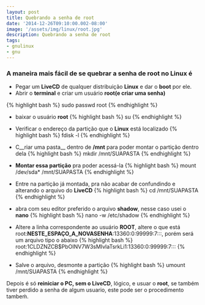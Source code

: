 ```yaml
---
layout: post
title: Quebrando a senha de root
date: '2014-12-26T09:10:00.002-08:00'
image: '/assets/img/linux/root.jpg'
description: Quebrando a senha de root
tags:
- gnulinux
- gnu
---
```


### A maneira mais fácil de se quebrar a senha de root no Linux é

- Pegar um __LiveCD__ de qualquer distribuição __Linux__ e dar o __boot__ por ele.
- Abrir o __terminal__ e criar um usuário __root(e criar uma senha)__

{% highlight bash %}
sudo passwd root
{% endhighlight %}

- baixar o usuário __root__
{% highlight bash %}
su
{% endhighlight %}

- Verificar o endereço da partição que o __Linux__ está localizado
{% highlight bash %}
fdisk -l
{% endhighlight %}

- C__riar uma pasta__ dentro de __/mnt__ para poder montar o partição dentro dela
{% highlight bash %}
mkdir /mnt/SUAPASTA
{% endhighlight %}

- __Montar essa partição__ pra poder acessá-la
{% highlight bash %}
mount /dev/sda* /mnt/SUAPASTA
{% endhighlight %}

- Entre na partição já montada, pra não acabar de confundindo e alterando o arquivo do __LiveCD__
{% highlight bash %}
cd /mnt/SUAPASTA
{% endhighlight %}

- abra com seu editor preferido o arquivo __shadow__, nesse caso usei o __nano__
{% highlight bash %}
nano -w /etc/shadow
{% endhighlight %}

- Altere a linha correspondente ao usuário __ROOT__, altere o que está root:__NESTE_ESPAÇO_A_NOVASENHA__:13360:0:99999:7:::, porém será um arquivo tipo o abaixo
{% highlight bash %}
root:$1$CLDZNZCB$PbOINV7W3sMIvlaTsrkLi1:13360:0:99999:7::: 
{% endhighlight %}

- Salve o arquivo, desmonte a partição
{% highlight bash %}
umount /mnt/SUAPASTA
{% endhighlight %}

Depois é só __reiniciar o PC, sem o LiveCD__, lógico, e usuar o __root__, se também tiver perdido a senha de algum usuario, este pode ser o procedimento tambeḿ.

<script async src="https://pagead2.googlesyndication.com/pagead/js/adsbygoogle.js"></script>

<!-- Informat -->
<ins class="adsbygoogle"
 style="display:block"
 data-ad-client="ca-pub-2838251107855362"
 data-ad-slot="2327980059"
 data-ad-format="auto"
 data-full-width-responsive="true"></ins>

<script>
(adsbygoogle = window.adsbygoogle || []).push({});
</script>



